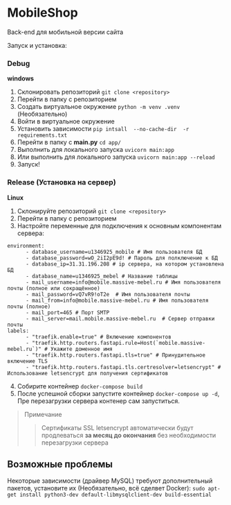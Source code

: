 # MobileShop
Back-end для мобильной версии сайта

Запуск и установка:
### Debug
**windows**
1. Склонировать репозиторий `git clone <repository>`
2. Перейти в папку с репозиторием
3. Создать виртуальное окружение `python -m venv .venv` (Необязательно)
4. Войти в виртуальное окружение
5. Установить зависимости `pip intsall  --no-cache-dir  -r requirements.txt`
6. Перейти в папку с **main.py** `cd app/`
7. Выполнить для локального запуска `uvicorn main:app`
8. Или выполнить для локального запуска `uvicorn main:app --reload`
9. Запуск!

### Release (Установка на сервер)
**Linux**
1. Склонируйте репозиторий `git clone <repository>`
2. Перейти в папку с репозиторием
3. Настройте переменные для подключения к основным компонентам сервера:
```Docker
environment:
      - database_username=u1346925_mobile # Имя пользователя БД
      - database_password=wO_2iI2pE9d! # Пароль для полключение к БД
      - database_ip=31.31.196.208 # ip сервера, на котором установлена БД
      - database_name=u1346925_mebel # Название таблицы
      - mail_username=info@mobile.massive-mebel.ru # Имя пользователя почты (полное или сокращённое)
      - mail_password=vQ7vR9!oT2e  # Имя пользователя почты
      - mail_from=info@mobile.massive-mebel.ru # Имя пользователя почты (полное)
      - mail_port=465 # Порт SMTP
      - mail_server=mail.mobile.massive-mebel.ru  # Сервер отправки почты
labels:
      - "traefik.enable=true" # Включение компонентов
      - "traefik.http.routers.fastapi.rule=Host(`mobile.massive-mebel.ru`)" # Укажите доменное имя
      - "traefik.http.routers.fastapi.tls=true" # Принудительное включение TLS
      - "traefik.http.routers.fastapi.tls.certresolver=letsencrypt" # Использование letsencrypt для получения сертификатов
```
4. Собирите контейнер `docker-compose build`
5. После успешной сборки запустите контейнер `docker-compose up -d`, Пре перезагрузки сервера контенер сам запуститься.

> Примечание
>> Сертификаты SSL letsencrypt автоматически будут продлеваться **за месяц до окончания** без необходимости перезагрузки сервера


## Возможные проблемы
Некоторые зависимости (драйвер MySQL) требуют дополнительный пакетов, установите их (Необязательно, всё сделвет Docker):
`sudo apt-get install python3-dev default-libmysqlclient-dev build-essential`
